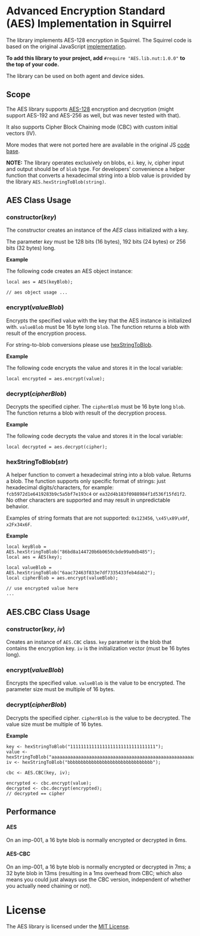 # Advanced Encryption Standard (AES) Implementation in Squirrel

The library implements AES-128 encryption in Squirrel. The Squirrel code is based
on the original JavaScript [implementation](https://github.com/ricmoo/aes-js).

**To add this library to your project, add** `#require "AES.lib.nut:1.0.0"`
**to the top of your code.**

The library can be used on both agent and device sides.

## Scope

The AES library supports [AES-128](https://en.wikipedia.org/wiki/Advanced_Encryption_Standard)
encryption and decryption (might support AES-192 and AES-256 as well, but was never tested with that).

It also supports Cipher Block Chaining mode (CBC) with custom initial vectors (IV).

More modes that were not ported here are available in the original JS
[code base](https://github.com/ricmoo/aes-js/blob/master/index.js).

**NOTE:** The library operates exclusively on blobs, e.i. key, iv,
cipher input and output should be of `blob` type. For developers' convenience a helper function
that converts a hexadecimal string into a blob value
is provided by the library `AES.hexStringToBlob(string)`.

## AES Class Usage

### constructor(*key*)

The constructor creates an instance of the *AES* class initialized with a key.

The parameter *key* must be 128 bits (16 bytes), 192 bits (24 bytes) or 256 bits (32 bytes) long.

**Example**

The following code creates an AES object instance:

```squirrel
local aes = AES(keyBlob);

// aes object usage ...
```

### encrypt(*valueBlob*)

Encrypts the specified value with the key that the AES instance is initialized with.
`valueBlob` must be 16 byte long `blob`. The function returns a blob with result of
the encryption process.

For string-to-blob conversions please use [hexStringToBlob](#hexstringtoblobstr).

**Example**

The following code encrypts the value and stores it in the local variable:

```squirrel
local encrypted = aes.encrypt(value);
```

### decrypt(*cipherBlob*)

Decrypts the specified cipher. The `cipherBlob` must be 16 byte long `blob`. The function returns
a blob with result of the decryption process.

**Example**

The following code decrypts the value and stores it in the local variable:

```squirrel
local decrypted = aes.decrypt(cipher);
```

### hexStringToBlob(*str*)

A helper function to convert a hexadecimal string into a blob value. Returns a blob.
The function supports only specific format of strings: just hexadecimal digits/characters, for example:
`fcb5972d1e6419283b9c5a5bf7e193c4` or `ea32d4b183f0988984f1d536f15fd1f2`.
No other characters are supported and may result in unpredictable behavior.

Examples of string formats that are not supported: `0x123456`, `\x45\x89\x0f`, `x2Fx34x6F`.

**Example**

```squirrel
local keyBlob = AES.hexStringToBlob("86bd8a144720b6b0650cbde99a0db485");
local aes = AES(key);

local valueBlob = AES.hexStringToBlob("6aac72463f833e7df7335433feb4dab2");
local cipherBlob = aes.encrypt(valueBlob);

// use encrypted value here
...
```

## AES.CBC Class Usage

### constructor(*key*, *iv*)

Creates an instance of `AES.CBC` class. `key` parameter is the blob that contains the encryption key.
`iv` is the initialization vector (must be 16 bytes long).

### encrypt(*valueBlob*)

Encrypts the specified value. `valueBlob` is the value to be encrypted.
The parameter size must be multiple of 16 bytes.

### decrypt(*cipherBlob*)

Decrypts the specified cipher. `cipherBlob` is the value to be decrypted.
The value size must be multiple of 16 bytes.

**Example**

```squirrel
key <- hexStringToBlob("11111111111111111111111111111111");
value <- hexStringToBlob("aaaaaaaaaaaaaaaaaaaaaaaaaaaaaaaaaaaaaaaaaaaaaaaaaaaaaaaaaaaaaaaa");
iv <- hexStringToBlob("bbbbbbbbbbbbbbbbbbbbbbbbbbbbbbbb");

cbc <- AES.CBC(key, iv);

encrypted <- cbc.encrypt(value);
decrypted <- cbc.decrypt(encrypted);
// decrypted == cipher
```

## Performance

#### AES
On an imp-001, a 16 byte blob is normally encrypted or decrypted in 6ms.

#### AES-CBC
On an imp-001, a 16 byte blob is normally encrypted or decrypted in 7ms; a 32 byte blob in 13ms (resulting in a 1ms overhead from CBC; which also means you could just always use the CBC version, independent of whether you actually need chaining or not).

# License

The AES library is licensed under the [MIT License](LICENSE).